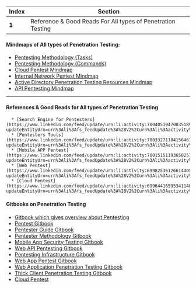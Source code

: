 Index | Section
---   | ---
**1** | Reference & Good Reads For All types of Penetration Testing


#### Mindmaps of All types of Penetration Testing:

  * [Pentesting Methodology (Tasks)](https://drive.google.com/file/d/1CuuJ_BtQwn9opuhj3D0WokSh0HZi7nO6/view?usp=sharing) 
  * [Pentesting Methodology (Commands)](https://drive.google.com/file/d/1eU4JJTbQXguwWH_gbUQgZRc49jPBmXGH/view?usp=sharing)
  * [Cloud Pentest Mindmap](https://www.xmind.net/m/GL9YVA)
  * [Internal Network Pentest Mindmap](https://drive.google.com/file/d/1Uu0hubJVDn28B_BhHXwHcK-PZ9pVJIRw/view?usp=sharing)
  * [Active Directory Penetration Testing Resources Mindmap](https://www.xmind.net/m/XdsjzA)
  * [API Pentesting Mindmap](https://drive.google.com/file/d/1RAF93FYmXH8Isgo5IUN6LWvYqMR63f1S/view?usp=sharing)


___


#### References & Good Reads for All types of Penetration Testing

```
  * [Search Engine for Pentesters](https://www.linkedin.com/feed/update/urn:li:activity:7004051947003518976/?updateEntityUrn=urn%3Ali%3Afs_feedUpdate%3A%28V2%2Curn%3Ali%3Aactivity%3A7004051947003518976%29)
  * [Pentesters Tools](https://www.linkedin.com/feed/update/urn:li:activity:7003327118415646721/?updateEntityUrn=urn%3Ali%3Afs_feedUpdate%3A%28V2%2Curn%3Ali%3Aactivity%3A7003327118415646721%29)
  * [Mobile APP Pentest](https://www.linkedin.com/feed/update/urn:li:activity:7001515119365025792/?updateEntityUrn=urn%3Ali%3Afs_feedUpdate%3A%28V2%2Curn%3Ali%3Aactivity%3A7001515119365025792%29)
  * [Web Pentest](https://www.linkedin.com/feed/update/urn:li:activity:6998253612661440513/?updateEntityUrn=urn%3Ali%3Afs_feedUpdate%3A%28V2%2Curn%3Ali%3Aactivity%3A6998253612661440513%29)
  * [Cloud Pentest](https://www.linkedin.com/feed/update/urn:li:activity:6996441659534114816/?updateEntityUrn=urn%3Ali%3Afs_feedUpdate%3A%28V2%2Curn%3Ali%3Aactivity%3A6996441659534114816%29)

```

#### Gitbooks on Penetration Testing

  * [Gitbook which gives overview about Pentesting](https://book.hacktricks.xyz/generic-methodologies-and-resources/pentesting-methodology)
  * [Pentest Gitbook](https://pentestbook.six2dez.com/)
  * [Pentester Guide Gitbook](https://0xffsec.com/handbook/)
  * [Pentester Methodology Gitbook](https://cloud.hacktricks.xyz/pentesting-ci-cd/pentesting-ci-cd-methodology)
  * [Mobile App Security Testing Gitbook](https://mobile-security.gitbook.io/mobile-security-testing-guide/overview/0x04b-mobile-app-security-testing)
  * [Web API Pentesting Gitbook](https://book.hacktricks.xyz/network-services-pentesting/pentesting-web/web-api-pentesting)
  * [Pentesting Infrastructure Gitbook](https://madhuakula.com/content/ninja-level-infrastructure-monitoring/security-testing.html)
  * [Web App Pentest Gitbook](https://workbook.securityboat.in/resources/web-app-pentest)
  * [Web Application Penetration Testing Gitbook](https://kennel209.gitbooks.io/owasp-testing-guide-v4/content/en/web_application_security_testing/index.html)
  * [Thick Client Penetration Testing Gitbook](https://sudoninja.gitbook.io/sudoninjabook/security-area/thick-client-pentesting)
  * [Cloud Pentest](https://github.com/vengatesh-nagarajan/Cloud-pentest)
